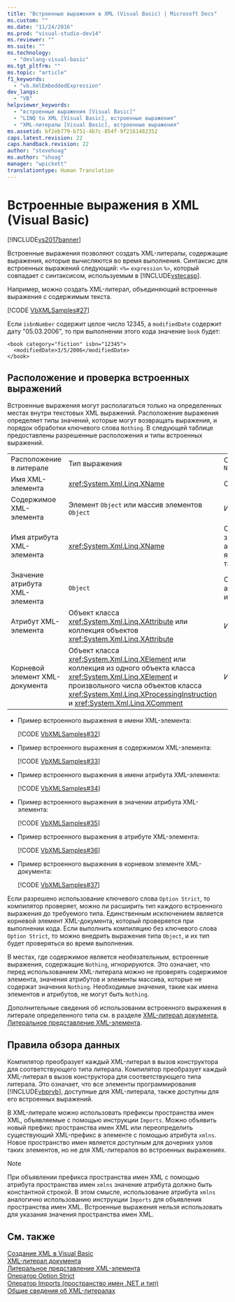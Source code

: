 ```yaml
---
title: "Встроенные выражения в XML (Visual Basic) | Microsoft Docs"
ms.custom: ""
ms.date: "11/24/2016"
ms.prod: "visual-studio-dev14"
ms.reviewer: ""
ms.suite: ""
ms.technology: 
  - "devlang-visual-basic"
ms.tgt_pltfrm: ""
ms.topic: "article"
f1_keywords: 
  - "vb.XmlEmbeddedExpression"
dev_langs: 
  - "VB"
helpviewer_keywords: 
  - "встроенные выражения [Visual Basic]"
  - "LINQ to XML [Visual Basic], встроенные выражения"
  - "XML-литералы [Visual Basic], встроенные выражения"
ms.assetid: bf2eb779-b751-4b7c-854f-9f2161482352
caps.latest.revision: 22
caps.handback.revision: 22
author: "stevehoag"
ms.author: "shoag"
manager: "wpickett"
translationtype: Human Translation
---
```

# Встроенные выражения в XML (Visual Basic)
[!INCLUDE[vs2017banner](../../../../csharp/includes/vs2017banner.md)]

Встроенные выражения позволяют создать XML\-литералы, содержащие выражения, которые вычисляются во время выполнения.  Синтаксис для встроенных выражений следующий: `<%=` `expression` `%>`, который совпадает с синтаксисом, используемым в [!INCLUDE[vstecasp](../../../../csharp/language-reference/preprocessor-directives/includes/vstecasp_md.md)].  
  
 Например, можно создать XML\-литерал, объединяющий встроенные выражения с содержимым текста.  
  
 [!CODE [VbXMLSamples#27](../CodeSnippet/VS_Snippets_VBCSharp/VbXMLSamples#27)]  
  
 Если `isbnNumber` содержит целое число 12345, а `modifiedDate` содержит дату "05.03.2006", то при выполнении этого кода значение `book` будет:  
  
```  
<book category="fiction" isbn="12345">  
  <modifiedDate>3/5/2006</modifiedDate>  
</book>  
```  
  
## Расположение и проверка встроенных выражений  
 Встроенные выражения могут располагаться только на определенных местах внутри текстовых XML выражений.  Расположение выражения определяет типы значений, которые могут возвращать выражения, и порядок обработки ключевого слова `Nothing`.  В следующей таблице предоставлены разрешенные расположения и типы встроенных выражений.  
  
||||  
|-|-|-|  
|Расположение в литерале|Тип выражения|Обработка `Nothing`|  
|Имя XML\-элемента|<xref:System.Xml.Linq.XName>|Ошибка|  
|Содержимое XML\-элемента|Элемент `Object` или массив элементов `Object`|Игнорируется|  
|Имя атрибута XML\-элемента|<xref:System.Xml.Linq.XName>|Ошибка, если значение атрибута не является также `Nothing`|  
|Значение атрибута XML\-элемента|`Object`|Объявление атрибута игнорируется|  
|Атрибут XML\-элемента|Объект класса <xref:System.Xml.Linq.XAttribute> или коллекция объектов <xref:System.Xml.Linq.XAttribute>|Игнорируется|  
|Корневой элемент XML\-документа|Объект класса <xref:System.Xml.Linq.XElement> или коллекция из одного объекта класса <xref:System.Xml.Linq.XElement> и произвольного числа объектов класса <xref:System.Xml.Linq.XProcessingInstruction> и <xref:System.Xml.Linq.XComment>|Игнорируется|  
  
-   Пример встроенного выражения в имени XML\-элемента:  
  
     [!CODE [VbXMLSamples#32](../CodeSnippet/VS_Snippets_VBCSharp/VbXMLSamples#32)]  
  
-   Пример встроенного выражения в содержимом XML\-элемента:  
  
     [!CODE [VbXMLSamples#33](../CodeSnippet/VS_Snippets_VBCSharp/VbXMLSamples#33)]  
  
-   Пример встроенного выражения в имени атрибута XML\-элемента:  
  
     [!CODE [VbXMLSamples#34](../CodeSnippet/VS_Snippets_VBCSharp/VbXMLSamples#34)]  
  
-   Пример встроенного выражения в значении атрибута XML\-элемента:  
  
     [!CODE [VbXMLSamples#35](../CodeSnippet/VS_Snippets_VBCSharp/VbXMLSamples#35)]  
  
-   Пример встроенного выражения в атрибуте XML\-элемента:  
  
     [!CODE [VbXMLSamples#36](../CodeSnippet/VS_Snippets_VBCSharp/VbXMLSamples#36)]  
  
-   Пример встроенного выражения в корневом элементе XML\-документа:  
  
     [!CODE [VbXMLSamples#37](../CodeSnippet/VS_Snippets_VBCSharp/VbXMLSamples#37)]  
  
 Если разрешено использование ключевого слова `Option Strict`, то компилятор проверяет, можно ли расширить тип каждого встроенного выражения до требуемого типа.  Единственным исключением является корневой элемент XML\-документа, который проверяется при выполнении кода.  Если выполнить компиляцию без ключевого слова `Option Strict`, то можно внедрить выражения типа `Object`, и их тип будет проверяться во время выполнения.  
  
 В местах, где содержимое является необязательным, встроенные выражения, содержащие `Nothing`, игнорируются.  Это означает, что перед использованием XML\-литерала можно не проверять содержимое элемента, значения атрибутов и элементы массива, которые не содержат значения `Nothing`.  Необходимые значения, такие как имена элементов и атрибутов, не могут быть `Nothing`.  
  
 Дополнительные сведения об использовании встроенного выражения в литерале определенного типа см. в разделе [XML\-литерал документа](../../../../visual-basic/language-reference/xml-literals/xml-document-literal.md), [Литеральное представление XML\-элемента](../../../../visual-basic/language-reference/xml-literals/xml-element-literal.md).  
  
## Правила обзора данных  
 Компилятор преобразует каждый XML\-литерал в вызов конструктора для соответствующего типа литерала.  Компилятор преобразует каждый XML\-литерал в вызов конструктора для соответствующего типа литерала.  Это означает, что все элементы программирования [!INCLUDE[vbprvb](../../../../csharp/programming-guide/concepts/linq/includes/vbprvb_md.md)], доступные для XML\-литерала, также доступны для его встроенных выражений.  
  
 В XML\-литерале можно использовать префиксы пространства имен XML, объявляемые с помощью инструкции `Imports`.  Можно объявить новый префикс пространства имен XML или переопределить существующий XML\-префикс в элементе с помощью атрибута `xmlns`.  Новое пространство имен является доступным для дочерних узлов таких элементов, но не для XML\-литералов во встроенных выражениях.  
  
> [!NOTE]
>  При объявлении префикса пространства имен XML с помощью атрибута пространства имен `xmlns` значение атрибута должно быть константной строкой.  В этом смысле, использование атрибута `xmlns` аналогично использованию инструкции `Imports` для объявления пространства имен XML.  Встроенные выражения нельзя использовать для указания значения пространства имен XML.  
  
## См. также  
 [Создание XML в Visual Basic](../../../../visual-basic/programming-guide/language-features/xml/creating-xml.md)   
 [XML\-литерал документа](../../../../visual-basic/language-reference/xml-literals/xml-document-literal.md)   
 [Литеральное представление XML\-элемента](../../../../visual-basic/language-reference/xml-literals/xml-element-literal.md)   
 [Оператор Option Strict](../../../../visual-basic/language-reference/statements/option-strict-statement.md)   
 [Оператор Imports \(пространство имен .NET и тип\)](../../../../visual-basic/language-reference/statements/imports-statement-net-namespace-and-type.md)   
 [Общие сведения об XML\-литералах](../../../../visual-basic/programming-guide/language-features/xml/xml-literals-overview.md)